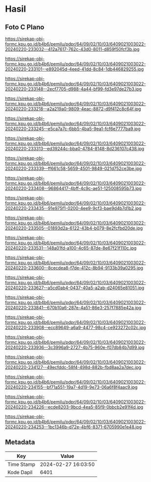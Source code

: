 # Hasil

## Foto C Plano

https://sirekap-obj-formc.kpu.go.id/b4b6/pemilu/pdpr/64/09/02/10/03/6409021003022-20240220-233032--412a7617-762c-43d0-8011-d859f50fcf3b.jpg

https://sirekap-obj-formc.kpu.go.id/b4b6/pemilu/pdpr/64/09/02/10/03/6409021003022-20240220-233101--e892045d-4eed-41dd-8c84-1db446829255.jpg

https://sirekap-obj-formc.kpu.go.id/b4b6/pemilu/pdpr/64/09/02/10/03/6409021003022-20240220-233148--2ecf7705-d988-4a44-bf99-fd3e97de27b3.jpg

https://sirekap-obj-formc.kpu.go.id/b4b6/pemilu/pdpr/64/09/02/10/03/6409021003022-20240220-233218--a2a219a0-9809-4eac-8872-d9f412c8c64f.jpg

https://sirekap-obj-formc.kpu.go.id/b4b6/pemilu/pdpr/64/09/02/10/03/6409021003022-20240220-233245--e5ca7a7c-6bb5-4ba5-9ea1-fcf6e7777ba9.jpg

https://sirekap-obj-formc.kpu.go.id/b4b6/pemilu/pdpr/64/09/02/10/03/6409021003022-20240220-233313--ed39244c-bba0-4784-8148-8d236107c438.jpg

https://sirekap-obj-formc.kpu.go.id/b4b6/pemilu/pdpr/64/09/02/10/03/6409021003022-20240220-233339--ff661c58-5659-4501-9849-021d752ce3be.jpg

https://sirekap-obj-formc.kpu.go.id/b4b6/pemilu/pdpr/64/09/02/10/03/6409021003022-20240220-233408--96864417-4bff-4c9c-ae51-125008595b73.jpg

https://sirekap-obj-formc.kpu.go.id/b4b6/pemilu/pdpr/64/09/02/10/03/6409021003022-20240220-233435--91e975f1-0200-4ee9-9cf3-bae9d4b7d1b2.jpg

https://sirekap-obj-formc.kpu.go.id/b4b6/pemilu/pdpr/64/09/02/10/03/6409021003022-20240220-233505--01893d2a-6122-43b4-b079-8e2fcfbd20de.jpg

https://sirekap-obj-formc.kpu.go.id/b4b6/pemilu/pdpr/64/09/02/10/03/6409021003022-20240220-233531--148a01fd-a100-4c65-87de-8e67f21f110c.jpg

https://sirekap-obj-formc.kpu.go.id/b4b6/pemilu/pdpr/64/09/02/10/03/6409021003022-20240220-233600--8cecdea8-f7de-412c-8b94-9133b39a0295.jpg

https://sirekap-obj-formc.kpu.go.id/b4b6/pemilu/pdpr/64/09/02/10/03/6409021003022-20240220-233627--a5cd0ab4-0437-40a5-a2ab-d24065e81051.jpg

https://sirekap-obj-formc.kpu.go.id/b4b6/pemilu/pdpr/64/09/02/10/03/6409021003022-20240220-233841--670b10a6-287e-4a51-86e3-257f7885e42a.jpg

https://sirekap-obj-formc.kpu.go.id/b4b6/pemilu/pdpr/64/09/02/10/03/6409021003022-20240220-233908--ecc89649-a6a9-4477-98c4-ce923272c02c.jpg

https://sirekap-obj-formc.kpu.go.id/b4b6/pemilu/pdpr/64/09/02/10/03/6409021003022-20240220-233936--3c3996a9-2727-4b75-960e-f07db84b7d99.jpg

https://sirekap-obj-formc.kpu.go.id/b4b6/pemilu/pdpr/64/09/02/10/03/6409021003022-20240220-234127--49ecfddc-58f4-498d-882b-fbd8aa2a7dec.jpg

https://sirekap-obj-formc.kpu.go.id/b4b6/pemilu/pdpr/64/09/02/10/03/6409021003022-20240220-234155--bf71a551-19a7-4d19-9e73-06a6f8f4aac9.jpg

https://sirekap-obj-formc.kpu.go.id/b4b6/pemilu/pdpr/64/09/02/10/03/6409021003022-20240220-234226--ecde8203-9bcd-4ea5-85f9-0bbcb2e91f4d.jpg

https://sirekap-obj-formc.kpu.go.id/b4b6/pemilu/pdpr/64/09/02/10/03/6409021003022-20240220-234253--1bc1346b-d72e-4bf6-8371-6705990e1e48.jpg


## Metadata

| Key        | Value               |
| ---------- | ------------------- |
| Time Stamp | 2024-02-27 16:03:50 |
| Kode Dapil | 6401                |



